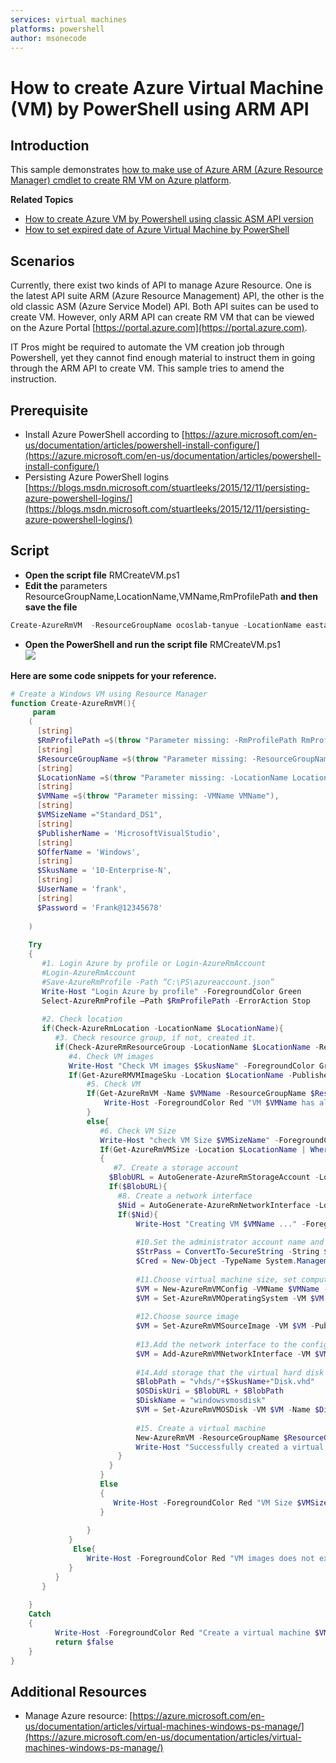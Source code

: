 ```yaml
---
services: virtual machines
platforms: powershell
author: msonecode
---
```


# How to create Azure Virtual Machine (VM) by PowerShell using ARM API

## Introduction
This sample demonstrates [how to make use of  Azure ARM (Azure Resource Manager) cmdlet to create RM VM on Azure platform](https://gallery.technet.microsoft.com/How-to-create-Azure-VM-by-22f8bea9).

**Related Topics**
- [How to create Azure VM by Powershell using classic ASM API version](https://gallery.technet.microsoft.com/How-to-create-Azure-VM-by-b894d750)
- [How to set expired date of Azure Virtual Machine by PowerShell](https://gallery.technet.microsoft.com/How-to-set-expired-date-of-826800a7)

## Scenarios
Currently, there exist two kinds of API to manage Azure Resource. One is the latest API suite ARM (Azure Resource Management) API, the other is the old classic ASM (Azure Service Model) API. Both API suites can be used to create VM. However, only ARM API can create RM VM that can be viewed on the Azure Portal [https://portal.azure.com](https://portal.azure.com).

IT Pros might be required to automate the VM creation job through Powershell, yet they cannot find enough material to instruct them in going through the ARM API to create VM. This sample tries to amend the instruction.

## Prerequisite 
- Install Azure PowerShell according to [https://azure.microsoft.com/en-us/documentation/articles/powershell-install-configure/](https://azure.microsoft.com/en-us/documentation/articles/powershell-install-configure/)
- Persisting Azure PowerShell logins [https://blogs.msdn.microsoft.com/stuartleeks/2015/12/11/persisting-azure-powershell-logins/](https://blogs.msdn.microsoft.com/stuartleeks/2015/12/11/persisting-azure-powershell-logins/)

## Script
- **Open the script file** RMCreateVM.ps1
- **Edit the** parameters  ResourceGroupName,LocationName,VMName,RmProfilePath **and then save the file**  
```ps1
Create-AzureRmVM  -ResourceGroupName ocoslab-tanyue -LocationName eastasia -VMName vm-frta-test01 -RmProfilePath C:\PS\azureaccount.json
```
- **Open the PowerShell and run the script file** RMCreateVM.ps1  
![][1]  

**Here are some code snippets for your reference.**  

```ps1
# Create a Windows VM using Resource Manager 
function Create-AzureRmVM(){ 
     param 
    ( 
      [string] 
      $RmProfilePath =$(throw "Parameter missing: -RmProfilePath RmProfilePath"), 
      [string] 
      $ResourceGroupName =$(throw "Parameter missing: -ResourceGroupName ResourceGroupName"), 
      [string] 
      $LocationName =$(throw "Parameter missing: -LocationName LocationName"), 
      [string] 
      $VMName =$(throw "Parameter missing: -VMName VMName"), 
      [string] 
      $VMSizeName ="Standard_DS1", 
      [string] 
      $PublisherName = 'MicrosoftVisualStudio', 
      [string] 
      $OfferName = 'Windows', 
      [string] 
      $SkusName = '10-Enterprise-N', 
      [string] 
      $UserName = 'frank', 
      [string] 
      $Password = 'Frank@12345678' 
 
    ) 
    
    Try 
    { 
       #1. Login Azure by profile or Login-AzureRmAccount 
       #Login-AzureRmAccount 
       #Save-AzureRmProfile -Path “C:\PS\azureaccount.json” 
       Write-Host "Login Azure by profile" -ForegroundColor Green    
       Select-AzureRmProfile –Path $RmProfilePath -ErrorAction Stop 
 
       #2. Check location 
       if(Check-AzureRmLocation -LocationName $LocationName){ 
          #3. Check resource group, if not, created it. 
          if(Check-AzureRmResourceGroup -LocationName $LocationName -ResourceGroupName $ResourceGroupName){ 
             #4. Check VM images   
             Write-Host "Check VM images $SkusName" -ForegroundColor Green     
             If(Get-AzureRMVMImageSku -Location $LocationName -PublisherName $PublisherName -Offer $OfferName -ErrorAction Stop | Where-Object {$_.Skus -eq $SkusName}){ 
                 #5. Check VM 
                 If(Get-AzureRmVM -Name $VMName -ResourceGroupName $ResourceGroupName -ErrorAction Ignore){ 
                     Write-Host -ForegroundColor Red "VM $VMName has already exist." 
                 } 
                 else{ 
                    #6. Check VM Size 
                    Write-Host "check VM Size $VMSizeName" -ForegroundColor Green   
                    If(Get-AzureRmVMSize -Location $LocationName | Where-Object {$_.Name -eq $VMSizeName}) 
                    { 
                       #7. Create a storage account 
                      $BlobURL = AutoGenerate-AzureRmStorageAccount -Location $LocationName -ResourceGroupName $ResourceGroupName 
                      If($BlobURL){ 
                        #8. Create a network interface 
                        $Nid = AutoGenerate-AzureRmNetworkInterface -Location $LocationName -ResourceGroupName $ResourceGroupName -VMName $VMName 
                        If($Nid){ 
                            Write-Host "Creating VM $VMName ..." -ForegroundColor Green  
                              
                            #10.Set the administrator account name and password for the virtual machine. 
                            $StrPass = ConvertTo-SecureString -String $Password -AsPlainText -Force 
                            $Cred = New-Object -TypeName System.Management.Automation.PSCredential -ArgumentList ($UserName, $StrPass) 
 
                            #11.Choose virtual machine size, set computername and credential 
                            $VM = New-AzureRmVMConfig -VMName $VMName -VMSize $VMSizeName -ErrorAction Stop 
                            $VM = Set-AzureRmVMOperatingSystem -VM $VM -Windows -ComputerName $VMName -Credential $Cred -ProvisionVMAgent -EnableAutoUpdate -ErrorAction Stop 
                            
                            #12.Choose source image 
                            $VM = Set-AzureRmVMSourceImage -VM $VM -PublisherName $PublisherName -Offer $OfferName -Skus $SkusName -Version "latest" -ErrorAction Stop 
                            
                            #13.Add the network interface to the configuration. 
                            $VM = Add-AzureRmVMNetworkInterface -VM $VM -Id $Nid -ErrorAction Stop 
                            
                            #14.Add storage that the virtual hard disk will use.  
                            $BlobPath = "vhds/"+$SkusName+"Disk.vhd" 
                            $OSDiskUri = $BlobURL + $BlobPath 
                            $DiskName = "windowsvmosdisk" 
                            $VM = Set-AzureRmVMOSDisk -VM $VM -Name $DiskName -VhdUri $OSDiskUri -CreateOption fromImage -ErrorAction Stop 
 
                            #15. Create a virtual machine 
                            New-AzureRmVM -ResourceGroupName $ResourceGroupName -Location $LocationName -VM $VM -ErrorAction Stop 
                            Write-Host "Successfully created a virtual machine $VMName" -ForegroundColor Green   
                        } 
                      } 
                    } 
                    Else 
                    { 
                       Write-Host -ForegroundColor Red "VM Size $VMSizeName does nott exist." 
                    } 
                     
                 } 
             } 
              Else{ 
                 Write-Host -ForegroundColor Red "VM images does not exist." 
             } 
          } 
       } 
       
    } 
    Catch 
    { 
          Write-Host -ForegroundColor Red "Create a virtual machine $VMName failed" $_.Exception.Message 
          return $false 
    } 
}
```
## Additional Resources 
- Manage Azure resource: [https://azure.microsoft.com/en-us/documentation/articles/virtual-machines-windows-ps-manage/](https://azure.microsoft.com/en-us/documentation/articles/virtual-machines-windows-ps-manage/)

[1]: images/1.png
